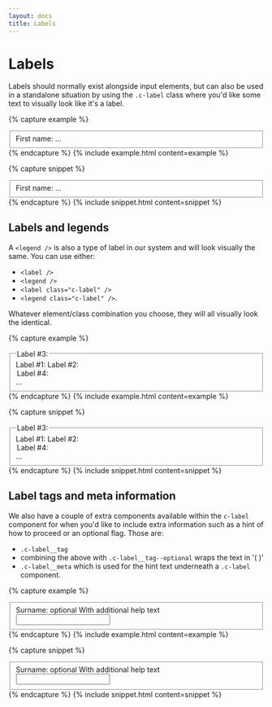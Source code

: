 ```yaml
---
layout: docs
title: Labels
---
```


# Labels

Labels should normally exist alongside input elements, but can also be used in a standalone situation by using the `.c-label` class where you'd like some text to visually look like it's a label.

{% capture example %}
<fieldset class="c-fieldset">
  <label class="c-label" for="firstname">First name:</label>
  ...
</fieldset>
{% endcapture %}
{% include example.html content=example %}

{% capture snippet %}
<fieldset class="c-fieldset">
  <label class="c-label" for="firstname">First name:</label>
  ...
</fieldset>
{% endcapture %}
{% include snippet.html content=snippet %}

## Labels and legends

A `<legend />` is also a type of label in our system and will look visually the same. You can use either:
- `<label />`
- `<legend />`
- `<label class="c-label" />`
- `<legend class="c-label" />`.

Whatever element/class combination you choose, they will all visually look the identical.

{% capture example %}
<fieldset class="c-fieldset">
  <label for="">Label #1:</label>
  <label class="c-label" for="">Label #2:</label>
  <legend for="">Label #3:</legend>
  <legend class="c-label" for="">Label #4:</legend>
  ...
</fieldset>
{% endcapture %}
{% include example.html content=example %}

{% capture snippet %}
<fieldset class="c-fieldset">
  <label for="">Label #1:</label>
  <label class="c-label" for="">Label #2:</label>
  <legend for="">Label #3:</legend>
  <legend class="c-label" for="">Label #4:</legend>
  ...
</fieldset>
{% endcapture %}
{% include snippet.html content=snippet %}

## Label tags and meta information

We also have a couple of extra components available within the `c-label` component for when you'd like to include extra information such as a hint of how to proceed or an optional flag. Those are:

- `.c-label__tag`
- combining the above with `.c-label__tag--optional` wraps the text in '( )'
- `.c-label__meta` which is used for the hint text underneath a `.c-label` component.

{% capture example %}
<fieldset class="c-fieldset">
  <label class="c-label" for="surname">
    Surname: <span class="c-label__tag c-label__tag--optional">optional</span>
  </label>
  <span class="c-label__metainfo">With additional help text</span>
  <div class="c-input">
    <input id="surname" type="text" required>
  </div>
</fieldset>
{% endcapture %}
{% include example.html content=example %}

{% capture snippet %}
<fieldset class="c-fieldset">
  <label class="c-label" for="surname">
    Surname: <span class="c-label__tag c-label__tag--optional">optional</span>
  </label>
  <span class="c-label__metainfo">With additional help text</span>
  <div class="c-input">
    <input id="surname" type="text" required>
  </div>
</fieldset>
{% endcapture %}
{% include snippet.html content=snippet %}
